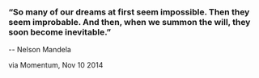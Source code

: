 ### “So many of our dreams at first seem impossible. Then they seem improbable. And then, when we summon the will, they soon become inevitable.”
-- Nelson Mandela

via Momentum, Nov 10 2014
